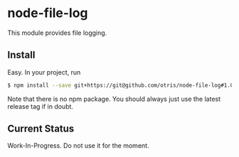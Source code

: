 node-file-log
====
This module provides file logging.

## Install
Easy. In your project, run
```bash
$ npm install --save git+https://git@github.com/otris/node-file-log#1.0.0
```
Note that there is no npm package. You should always just use the latest
release tag if in doubt.

## Current Status
Work-In-Progress. Do not use it for the moment.
